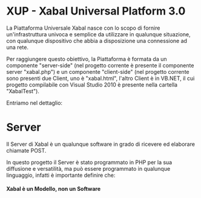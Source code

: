 # XUP - Xabal Universal Platform 3.0

La Piattaforma Universale Xabal nasce con lo scopo di fornire un'infrastruttura univoca e semplice da utilizzare in qualunque situazione, con qualunque dispositivo che abbia a disposizione una connessione ad una rete.

Per raggiungere questo obiettivo, la Piattaforma è formata da un componente "server-side" (nel progetto corrente è presente il componente server "xabal.php") e un componente "client-side" (nel progetto corrente sono presenti due Client, uno è "xabal.html", l'altro Client è in VB.NET, il cui progetto compilabile con Visual Studio 2010 è presente nella cartella "XabalTest").

Entriamo nel dettaglio:

# Server

Il Server di Xabal è un qualunque software in grado di ricevere ed elaborare chiamate POST.

In questo progetto il Server è stato programmato in PHP per la sua diffusione e versatilità, ma può essere programmato in qualunque linguaggio, infatti è importante definire che:

#### Xabal è un Modello, non un Software

